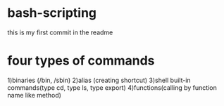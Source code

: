 # bash-scripting
this is my first commit in the readme


# four types of commands
1)binaries (/bin, /sbin)
2)alias (creating shortcut)
3)shell built-in commands(type cd, type ls, type export)
4)functions(calling by function name like method)